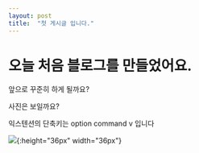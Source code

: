 ```yaml
---
layout: post
title:  "첫 게시글 입니다."
---
```


# 오늘 처음 블로그를 만들었어요.
앞으로 꾸준히 하게 될까요?

사진은 보일까요?

익스텐션의 단축키는 option command v 입니다

![](../images/2022-09-04-first/2022-09-06-23-10-30.png){:height="36px" width="36px"}

